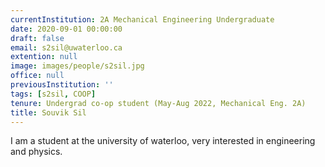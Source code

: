 ```yaml
---
currentInstitution: 2A Mechanical Engineering Undergraduate
date: 2020-09-01 00:00:00
draft: false
email: s2sil@uwaterloo.ca
extention: null
image: images/people/s2sil.jpg
office: null
previousInstitution: ''
tags: [s2sil, COOP]
tenure: Undergrad co-op student (May-Aug 2022, Mechanical Eng. 2A)
title: Souvik Sil
---
```

I am a student at the university of waterloo, very interested in engineering and physics. 
